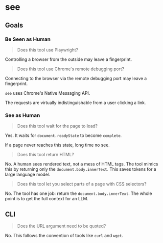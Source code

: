 # see

## Goals

### Be Seen as Human

> Does this tool use Playwright?

Controlling a browser from the outside may leave a fingerprint.

> Does this tool use Chrome's remote debugging port?

Connecting to the browser via the remote debugging port may leave a fingerprint.

`see` uses Chrome's Native Messaging API.

The requests are virtually indistinguishable from a user clicking a link.

### See as Human

> Does this tool wait for the page to load?

Yes. It waits for `document.readyState` to become `complete`.

If a page never reaches this state, long time no see.

> Does this tool return HTML?

No. A human sees rendered text, not a mess of HTML tags. The tool mimics this by returning only the `document.body.innerText`. This saves tokens for a large language model.

> Does this tool let you select parts of a page with CSS selectors?

No. The tool has one job: return the `document.body.innerText`. The whole point is to get the full context for an LLM.

## CLI

> Does the URL argument need to be quoted?

No. This follows the convention of tools like `curl` and `wget`.
